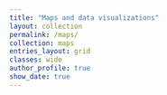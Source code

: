 ```yaml
---
title: "Maps and data visualizations"
layout: collection
permalink: /maps/
collection: maps
entries_layout: grid
classes: wide
author_profile: true
show_date: true
---
```


